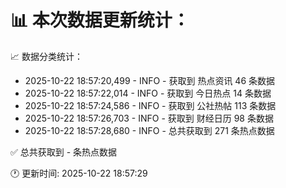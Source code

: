 📊 本次数据更新统计：
==========================

📈 数据分类统计：
- 2025-10-22 18:57:20,499 - INFO - 获取到 热点资讯 46 条数据
- 2025-10-22 18:57:22,014 - INFO - 获取到 今日热点 14 条数据
- 2025-10-22 18:57:24,586 - INFO - 获取到 公社热帖 113 条数据
- 2025-10-22 18:57:26,703 - INFO - 获取到 财经日历 98 条数据
- 2025-10-22 18:57:28,680 - INFO - 总共获取到 271 条热点数据

✅ 总共获取到 - 条热点数据

🕐 更新时间: 2025-10-22 18:57:29
